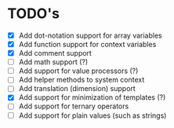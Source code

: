 # TODO's

- [x] Add dot-notation support for array variables
- [x] Add function support for context variables
- [x] Add comment support
- [ ] Add math support (?)
- [ ] Add support for value processors (?)
- [ ] Add helper methods to system context
- [ ] Add translation (dimension) support
- [x] Add support for minimization of templates (?)
- [ ] Add support for ternary operators
- [ ] Add support for plain values (such as strings)
